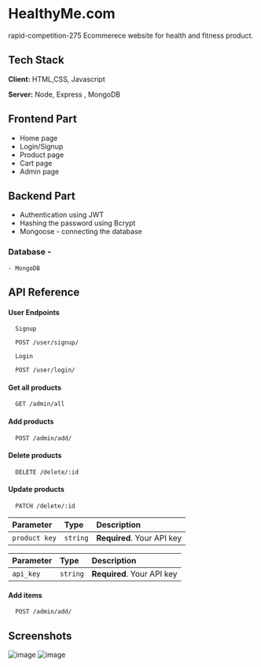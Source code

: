 
# HealthyMe.com 
rapid-competition-275
Ecommerece website for health and fitness product.

## Tech Stack

**Client:** HTML,CSS, Javascript

**Server:** Node, Express , MongoDB


## Frontend Part

- Home page
- Login/Signup
- Product page
- Cart page
- Admin page

## Backend Part
- Authentication using JWT
- Hashing the password using Bcrypt
- Mongoose - connecting the database
### Database - 
    - MongoDB

## API Reference

#### User Endpoints

```http
  Signup

  POST /user/signup/
```
```http
  Login

  POST /user/login/
```
#### Get all products

```http
  GET /admin/all
```

#### Add products

```http
  POST /admin/add/
```
#### Delete products

```http
  DELETE /delete/:id
```
#### Update products

```http
  PATCH /delete/:id
```

| Parameter | Type     | Description                |
| :-------- | :------- | :------------------------- |
| `product key` | `string` | **Required**. Your API key |


| Parameter | Type     | Description                |
| :-------- | :------- | :------------------------- |
| `api_key` | `string` | **Required**. Your API key |

#### Add items

```http
  POST /admin/add/
```



## Screenshots

![image](https://user-images.githubusercontent.com/109690823/223182325-47fc063c-11db-4559-91e2-199fba399d6c.png)
![image](https://user-images.githubusercontent.com/109690823/223182773-0b4fbf6a-be2e-4506-afe7-5aeec790eab6.png)




